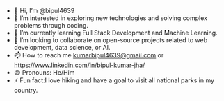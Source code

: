 - 👋 Hi, I’m @bipul4639
- 👀 I’m interested in exploring new technologies and solving complex problems through coding.
- 🌱 I’m currently learning Full Stack Development and Machine Learning.
- 💞️ I’m looking to collaborate on open-source projects related to web development, data science, or AI.
- 📫 How to reach me kumarbipul4639@gmail.com or https://www.linkedin.com/in/bipul-kumar-jha/
- 😄 Pronouns: He/Him
- ⚡ Fun fact:I love hiking and have a goal to visit all national parks in my country.

<!---
bipul4639/bipul4639 is a ✨ special ✨ repository because its `README.md` (this file) appears on your GitHub profile.
You can click the Preview link to take a look at your changes.
--->
